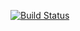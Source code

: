 [![Build Status](https://travis-ci.com/DarkoRockk/job4j_dreamjob.svg?branch=master)](https://travis-ci.com/DarkoRockk/job4j_dreamjob)